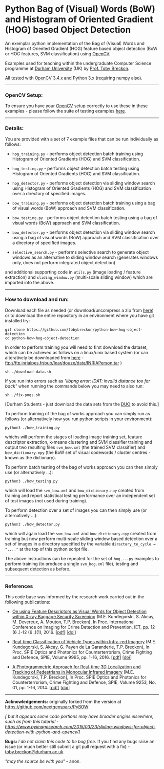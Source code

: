 # Python Bag of (Visual) Words (BoW) and Histogram of Oriented Gradient (HOG) based Object Detection

An exemplar python implementation of the Bag of (Visual) Words and Histogram of Oriented Gradient (HOG) feature based object detection (BoW or HOG features, SVM classification) using [OpenCV](http://www.opencv.org).

Examples used for teaching within the undergraduate Computer Science programme
at [Durham University](http://www.durham.ac.uk) (UK) by [Prof. Toby Breckon](http://community.dur.ac.uk/toby.breckon/).

All tested with [OpenCV](http://www.opencv.org) 3.4.x and Python 3.x (requiring numpy also).

----

### OpenCV Setup:

To ensure you have your [OpenCV](http://www.opencv.org) setup correctly to use these in these examples - please follow the suite of testing examples [here](https://github.com/tobybreckon/python-examples-ip/blob/master/TESTING.md).

----

### Details:

You are provided with a set of 7 example files that can be run individually as follows:

- ```hog_training.py``` - performs object detection batch training using Histogram of Oriented Gradients (HOG) and SVM classification.

- ```hog_testing.py```  - performs object detection batch testing using Histogram of Oriented Gradients (HOG) and SVM classification.

- ```hog_detector.py``` - performs object detection via sliding window search using Histogram of Oriented Gradients (HOG) and SVM classification over a directory of specified images.

- ```bow_training.py``` - performs object detection batch training using a bag of visual words (BoW) approach and SVM classification.

- ```bow_testing.py``` - performs object detection batch testing using a bag of visual words (BoW) approach and SVM classification.

- ```bow_detector.py``` - performs object detection via sliding window search using a bag of visual words (BoW) approach and SVM classification over a directory of specified images.

- ```selective_search.py``` - performs selective search to generate object windows as an alternative to sliding window search (generates windows only, does not perform integrated object detection).

and additional supporting code in ```utils.py``` (image loading / feature extraction) and ```sliding_window.py``` (multi-scale sliding window) which are imported into the above.

----

### How to download and run:

Download each file as needed (or download/uncompress a zip from [here](https://github.com/tobybreckon/python-bow-hog-object-detection/archive/master.zip)) or to download the entire repository in an environment where you have git installed try:
```
git clone https://github.com/tobybreckon/python-bow-hog-object-detection
cd python-bow-hog-object-detection
```
In order to perform training you will need to first download the dataset, which can be achieved as follows on a linux/unix based system (or can alteratively be downloaded from [here](ftp://ftp.inrialpes.fr/pub/lear/douze/data/INRIAPerson.tar) - ftp://ftp.inrialpes.fr/pub/lear/douze/data/INRIAPerson.tar )
```
sh ./download-data.sh
```
If you run into errors such as _"libpng error: IDAT: invalid distance too far back"_ when running the commands below you may need to also run:
```
sh ./fix-pngs.sh
```
[Durham Students - just download the data sets from the [DUO](http://duo.dur.ac.uk) to avoid this.]

To perform training of the bag of works approach you can simply run as follows (or alternatively how you run python scripts in your environment):
```
python3 ./bow_training.py
```
whichs will perform the stages of loading image training set, feature descriptor extraction, k-means clustering and SVM classifier training and output two resulting files ```svm_bow.xml``` (the trained SVM classifier) and ```bow_dictionary.npy``` (the BoW set of visual codewords / cluster centres - known as the dictionary).

To perform batch testing of the bag of works approach you can then simply use (or alternatively ...):
```
python3 ./bow_testing.py
```
which will load the ```svm_bow.xml``` and ```bow_dictionary.npy``` created from training and report statistical testing performance over an independent set of test images (not used during training).

To perform detection over a set of images you can then simply use (or alternatively ...):
```
python3 ./bow_detector.py
```
which will again load the ```svm_bow.xml``` and ```bow_dictionary.npy``` created from training but now perform multi-scale sliding window based detection over a set of images in a directory specified by the variable ```directory_to_cycle = "...."``` at the top of this python script file.

The above instructions can be repeated for the set of ```hog_...py``` examples to perform training (to produce a single ```svm_hog.xml``` file), testing and subsequent detection as before.

----

### References

This code base was informed by the research work carried out in the following publications:

- [On using Feature Descriptors as Visual Words for Object Detection within X-ray Baggage Security Screening](http://community.dur.ac.uk/toby.breckon/publications/papers/kundegorski16xray.pdf) (M.E. Kundegorski, S. Akcay, M. Devereux, A. Mouton, T.P. Breckon), In Proc. International Conference on Imaging for Crime Detection and Prevention, IET, pp. 12 (6 .)-12 (6 .)(1), 2016. [[pdf](http://community.dur.ac.uk/toby.breckon/publications/papers/kundegorski16xray.pdf)] [[doi](http://dx.doi.org/10.1049/ic.2016.0080)]

- [Real-time Classification of Vehicle Types within Infra-red Imagery](http://community.dur.ac.uk/toby.breckon/publications/papers/kundegorski16vehicle.pdf) (M.E. Kundegorski, S. Akcay, G. Payen de La Garanderie, T.P. Breckon), In Proc. SPIE Optics and Photonics for Counterterrorism, Crime Fighting and Defence, SPIE, Volume 9995, pp. 1-16, 2016. [[pdf](http://community.dur.ac.uk/toby.breckon/publications/papers/kundegorski16vehicle.pdf)] [[doi](http://dx.doi.org/10.1117/12.2241106)]

- [A Photogrammetric Approach for Real-time 3D Localization and Tracking of Pedestrians in Monocular Infrared Imagery](http://community.dur.ac.uk/toby.breckon/publications/papers/kundegorski14photogrammetric.pdf) (M.E. Kundegorski, T.P. Breckon], In Proc. SPIE Optics and Photonics for Counterterrorism, Crime Fighting and Defence, SPIE, Volume 9253, No. 01, pp. 1-16, 2014. [[pdf](http://community.dur.ac.uk/toby.breckon/publications/papers/kundegorski14photogrammetric.pdf)] [[doi](http://dx.doi.org/10.1117/12.2065673)]

----

**Acknowledgements:** originally forked from the version at https://github.com/nextgensparx/PyBOW

_[ but it appears some code portions may have broader origins elsewhere, such as from this tutorial - https://www.pyimagesearch.com/2015/03/23/sliding-windows-for-object-detection-with-python-and-opencv/]_

**Bugs:** _I do not claim this code to be bug free._ If you find any bugs raise an issue (or much better still submit a git pull request with a fix) - toby.breckon@durham.ac.uk

_"may the source be with you"_ - anon.
